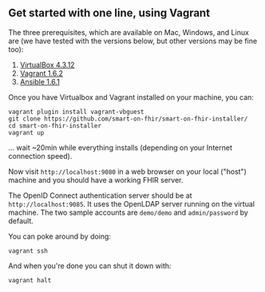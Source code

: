 ## Get started with one line, using Vagrant

The three prerequisites, which are available on Mac, Windows, and Linux 
are (we have tested with the versions below, but other versions may be fine too):

1. [VirtualBox 4.3.12](https://www.virtualbox.org/wiki/Downloads)
2. [Vagrant 1.6.2](http://www.vagrantup.com/downloads)
3. [Ansible 1.6.1](http://docs.ansible.com/intro_installation.html)

Once you have Virtualbox and Vagrant installed on your machine, you can:

```
vagrant plugin install vagrant-vbguest
git clone https://github.com/smart-on-fhir/smart-on-fhir-installer/
cd smart-on-fhir-installer
vagrant up
```

... wait ~20min while everything installs (depending on your Internet connection speed).

Now visit `http://localhost:9080` in a web browser on your local ("host")
machine and you should have a working FHIR server. 

The OpenID Connect authentication server should be at `http://localhost:9085`. It uses
the OpenLDAP server running on the virtual machine. The two sample accounts are `demo/demo` and
`admin/password` by default.

You can poke around by doing:

```
vagrant ssh
```

And when you're done you can shut it down with:

```
vagrant halt
```
